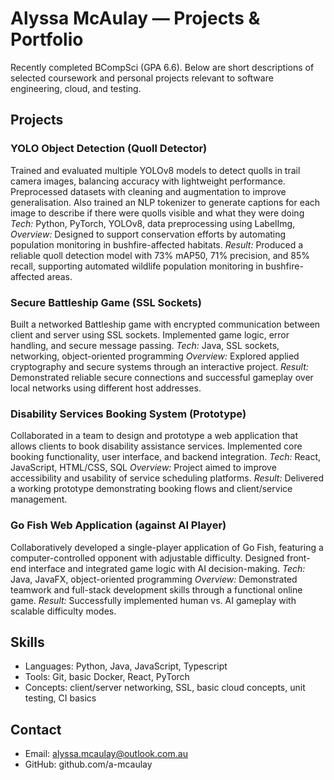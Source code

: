 # Alyssa McAulay — Projects & Portfolio

Recently completed BCompSci (GPA 6.6). Below are short descriptions of selected coursework and personal projects relevant to software engineering, cloud, and testing.

## Projects
### YOLO Object Detection (Quoll Detector)
Trained and evaluated multiple YOLOv8 models to detect quolls in trail camera images, balancing accuracy with lightweight performance. Preprocessed datasets with cleaning and augmentation to improve generalisation. Also trained an NLP tokenizer to generate captions for each image to describe if there were quolls visible and what they were doing
*Tech:* Python, PyTorch, YOLOv8, data preprocessing using LabelImg, 
*Overview:* Designed to support conservation efforts by automating population monitoring in bushfire-affected habitats.
*Result:* Produced a reliable quoll detection model with 73% mAP50, 71% precision, and 85% recall, supporting automated wildlife population monitoring in bushfire-affected areas.

### Secure Battleship Game (SSL Sockets)
Built a networked Battleship game with encrypted communication between client and server using SSL sockets. Implemented game logic, error handling, and secure message passing.
*Tech:* Java, SSL sockets, networking, object-oriented programming
*Overview:* Explored applied cryptography and secure systems through an interactive project.
*Result:* Demonstrated reliable secure connections and successful gameplay over local networks using different host addresses.

### Disability Services Booking System (Prototype)
Collaborated in a team to design and prototype a web application that allows clients to book disability assistance services. Implemented core booking functionality, user interface, and backend integration.
*Tech:* React, JavaScript, HTML/CSS, SQL
*Overview:* Project aimed to improve accessibility and usability of service scheduling platforms.
*Result:* Delivered a working prototype demonstrating booking flows and client/service management.

### Go Fish Web Application (against AI Player)
Collaboratively developed a single-player application of Go Fish, featuring a computer-controlled opponent with adjustable difficulty. Designed front-end interface and integrated game logic with AI decision-making.
*Tech:* Java, JavaFX, object-oriented programming
*Overview:* Demonstrated teamwork and full-stack development skills through a functional online game.
*Result:* Successfully implemented human vs. AI gameplay with scalable difficulty modes.

## Skills
- Languages: Python, Java, JavaScript, Typescript
- Tools: Git, basic Docker, React, PyTorch
- Concepts: client/server networking, SSL, basic cloud concepts, unit testing, CI basics

## Contact
- Email: alyssa.mcaulay@outlook.com.au
- GitHub: github.com/a-mcaulay
